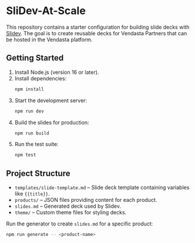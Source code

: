 # SliDev-At-Scale

This repository contains a starter configuration for building slide decks with [Slidev](https://sli.dev). The goal is to create reusable decks for Vendasta Partners that can be hosted in the Vendasta platform.

## Getting Started

1. Install Node.js (version 16 or later).
2. Install dependencies:
   ```bash
   npm install
   ```
3. Start the development server:
   ```bash
   npm run dev
   ```
4. Build the slides for production:
   ```bash
   npm run build
   ```
5. Run the test suite:
   ```bash
   npm test
   ```

## Project Structure

- `templates/slide-template.md` – Slide deck template containing variables like `{{title}}`.
- `products/` – JSON files providing content for each product.
- `slides.md` – Generated deck used by Slidev.
- `theme/` – Custom theme files for styling decks.

Run the generator to create `slides.md` for a specific product:

```bash
npm run generate -- <product-name>
```
